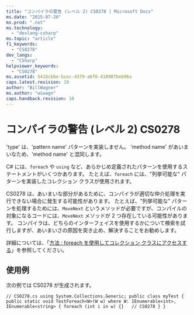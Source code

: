 ```yaml
---
title: "コンパイラの警告 (レベル 2) CS0278 | Microsoft Docs"
ms.date: "2015-07-20"
ms.prod: ".net"
ms.technology: 
  - "devlang-csharp"
ms.topic: "article"
f1_keywords: 
  - "CS0278"
dev_langs: 
  - "CSharp"
helpviewer_keywords: 
  - "CS0278"
ms.assetid: 5418cbbe-bcec-4379-a6f6-410987beb96a
caps.latest.revision: 10
author: "BillWagner"
ms.author: "wiwagn"
caps.handback.revision: 10
---
```

# コンパイラの警告 (レベル 2) CS0278
'type' は、'pattern name' パターンを実装しません。 'method name' があいまいなため、'method name' と混同します。  
  
 C\# には、`foreach` や `using` など、あらかじめ定義されたパターンを使用するステートメントがいくつかあります。 たとえば、`foreach` には、"列挙可能な" パターンを実装したコレクション クラスが使用されます。  
  
 CS0278 は、あいまいな部分があるために、コンパイラが適切な仲介処理を実行できない場合に発生する可能性があります。 たとえば、"列挙可能な" パターンを処理するためには、`MoveNext` というメソッドが必要ですが、コンパイルの対象になるコードには、`MoveNext` メソッドが 2 つ存在している可能性があります。 コンパイラは、どちらのインターフェイスを使用するかについて検索を試行しますが、あいまいさの原因を突き止め、解決することをお勧めします。  
  
 詳細については、「[方法 : foreach を使用してコレクション クラスにアクセスする](../../csharp/programming-guide/classes-and-structs/how-to-access-a-collection-class-with-foreach.md)」を参照してください。  
  
## 使用例  
 次の例では CS0278 が生成されます。  
  
```  
// CS0278.cs using System.Collections.Generic; public class myTest { public static void TestForeach<W>(W w) where W: IEnumerable<int>, IEnumerable<string> { foreach (int i in w) {}   // CS0278 } }  
```